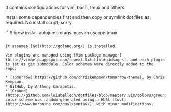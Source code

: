 It contains configurations for vim, bash, tmux and others.

Install some dependencies first and then copy or symlink dot files as required. No install script, sorry.

``
$ brew install autojump ctags macvim cscope tmux
```

It assumes [Go](http://golang.org/) is installed.

Vim plugins are managed using [Vim package manager](http://vimhelp.appspot.com/repeat.txt.html#packages), and each plugin is set as git submodule. Color schemes were directly added to the repo:

* [Tomorrow](https://github.com/chriskempson/tomorrow-theme), by Chris Kempson.
* GitHub, by Anthony Carapetis.
* [Ground](https://github.com/luisbelloch/dotfiles/blob/master/.vim/colors/ground.vim) color scheme was random generated using a HUSL [tool](http://www.boronine.com/husl/syntax/), with minor modifications.

